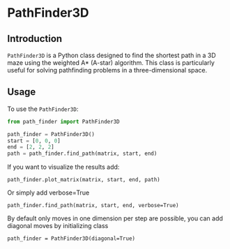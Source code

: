 # PathFinder3D

## Introduction

`PathFinder3D` is a Python class designed to find the shortest path in a 3D maze using the weighted A* (A-star) algorithm. This class is particularly useful for solving pathfinding problems in a three-dimensional space.


## Usage

To use the `PathFinder3D`:


```python
from path_finder import PathFinder3D

path_finder = PathFinder3D()
start = [0, 0, 0]
end = [2, 2, 2]
path = path_finder.find_path(matrix, start, end)
```

If you want to visualize the results add:
```
path_finder.plot_matrix(matrix, start, end, path)
```

Or simply add verbose=True

```
path_finder.find_path(matrix, start, end, verbose=True)
```

By default only moves in one dimension per step are possible, you can add diagonal moves by initializing class

```
path_finder = PathFinder3D(diagonal=True)
``````